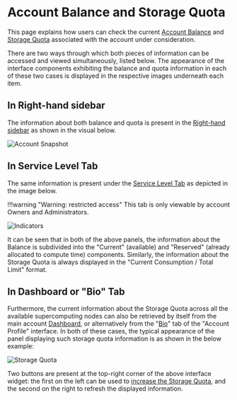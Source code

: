 # Account Balance and Storage Quota

This page explains how users can check the current [Account Balance](../balance.md) and [Storage Quota](../quota.md) associated with the account under consideration. 

There are two ways through which both pieces of information can be accessed and viewed simultaneously, listed below. The appearance of the interface components exhibiting the balance and quota information in each of these two cases is displayed in the respective images underneath each item.

## In Right-hand sidebar

The information about both balance and quota is present in the [Right-hand sidebar](../../ui/right-sidebar.md) as shown in the visual below.

![Account Snapshot](/images/accounts/account-snapshot.png "Account Snapshot")

## In Service Level Tab

The same information is present under the [Service Level Tab](../ui/service-level.md) as depicted in the image below.

!!!warning "Warning: restricted access"
    This tab is only viewable by account Owners and Administrators.

![Indicators](/images/accounts/indicators.png "Indicators")

It can be seen that in both of the above panels, the information about the Balance is subdivided into the "Current" (available) and "Reserved" (already allocated to compute time) components. Similarly, the information about the Storage Quota is always displayed in the "Current Consumption / Total Limit" format.

## In Dashboard or "Bio" Tab

Furthermore, the current information about the Storage Quota across all the available supercomputing nodes can also be retrieved by itself from the main account [Dashboard](../../ui/specific/dashboard.md), or alternatively from the "[Bio](../ui/bio.md)" tab of the "Account Profile" interface. In both of these cases, the typical appearance of the panel displaying such storage quota information is as shown in the below example:

![Storage Quota](/images/accounts/storage-quota.png "Storage Quota")

Two buttons are present at the top-right corner of the above interface widget: the first on the left <i class="zmdi zmdi-plus zmdi-hc-border"></i> can be used to [increase the Storage Quota](increase-quota.md), and the second on the right <i class="zmdi zmdi-refresh-alt zmdi-hc-border"></i> to refresh the displayed information. 


